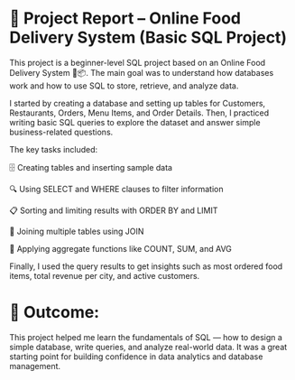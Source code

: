# 🧾 Project Report – Online Food Delivery System (Basic SQL Project)

This project is a beginner-level SQL project based on an Online Food Delivery System 🍔📦. The main goal was to understand how databases work and how to use SQL to store, retrieve, and analyze data.

I started by creating a database and setting up tables for Customers, Restaurants, Orders, Menu Items, and Order Details. Then, I practiced writing basic SQL queries to explore the dataset and answer simple business-related questions.

The key tasks included:

🗄 Creating tables and inserting sample data

🔍 Using SELECT and WHERE clauses to filter information

📋 Sorting and limiting results with ORDER BY and LIMIT

🤝 Joining multiple tables using JOIN

🧮 Applying aggregate functions like COUNT, SUM, and AVG

Finally, I used the query results to get insights such as most ordered food items, total revenue per city, and active customers.

# 🎯 Outcome:
This project helped me learn the fundamentals of SQL — how to design a simple database, write queries, and analyze real-world data. It was a great starting point for building confidence in data analytics and database management.


